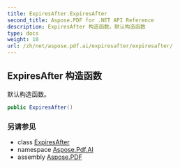 ```yaml
---
title: ExpiresAfter.ExpiresAfter
second_title: Aspose.PDF for .NET API Reference
description: ExpiresAfter 构造函数。默认构造函数
type: docs
weight: 10
url: /zh/net/aspose.pdf.ai/expiresafter/expiresafter/
---
```

## ExpiresAfter 构造函数

默认构造函数。

```csharp
public ExpiresAfter()
```

### 另请参见

* class [ExpiresAfter](../)
* namespace [Aspose.Pdf.AI](../../../aspose.pdf.ai/)
* assembly [Aspose.PDF](../../../)